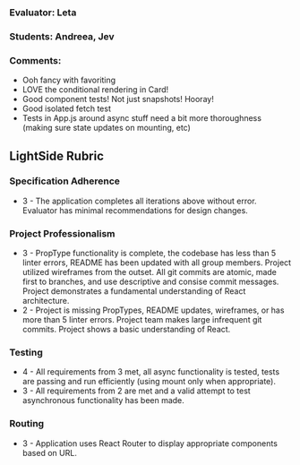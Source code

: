 ### Evaluator: Leta
### Students: Andreea, Jev
### Comments:

* Ooh fancy with favoriting
* LOVE the conditional rendering in Card!
* Good component tests!  Not just snapshots! Hooray!
* Good isolated fetch test
* Tests in App.js around async stuff need a bit more thoroughness (making sure state updates on mounting, etc)


## LightSide Rubric

### Specification Adherence

* 3 - The application completes all iterations above without error. Evaluator has minimal
  recommendations for design changes.

### Project Professionalism

* 3 - PropType functionality is complete, the codebase has less than 5 linter
  errors, README has been updated with all group members. Project utilized
  wireframes from the outset. All git commits are atomic, made first to
  branches, and use descriptive and consise commit messages. Project
  demonstrates a fundamental understanding of React architecture.
* 2 - Project is missing PropTypes, README updates, wireframes, or has more
  than 5 linter errors. Project team makes large infrequent git commits.
  Project shows a basic understanding of React.

### Testing

* 4 - All requirements from 3 met, all async functionality is tested, tests are
  passing and run efficiently (using mount only when appropriate).
* 3 - All requirements from 2 are met and a valid attempt to test asynchronous functionality has been made.

### Routing

* 3 - Application uses React Router to display appropriate components based on URL.
